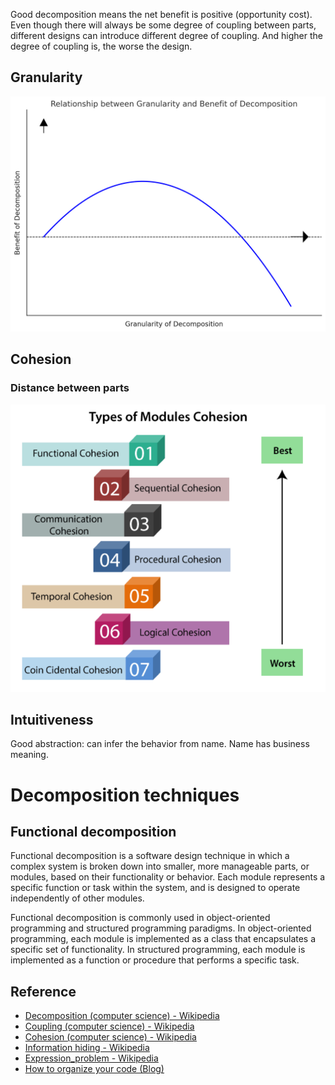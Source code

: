 Good decomposition means the net benefit is positive (opportunity cost). Even though there will always be some degree of coupling between parts, different designs can introduce different degree of coupling. And higher the degree of coupling is, the worse the design.

## Granularity

<img src="./images/Granularity of Decomposition.png" width="600">

## Cohesion

### Distance between parts

<img src="./images/Decomposition - Cohesion - Types.png" width="600">

## Intuitiveness

Good abstraction: can infer the behavior from name.
Name has business meaning.

# Decomposition techniques

## Functional decomposition

Functional decomposition is a software design technique in which a complex system is broken down into smaller, more manageable parts, or modules, based on their functionality or behavior. Each module represents a specific function or task within the system, and is designed to operate independently of other modules.

Functional decomposition is commonly used in object-oriented programming and structured programming paradigms. In object-oriented programming, each module is implemented as a class that encapsulates a specific set of functionality. In structured programming, each module is implemented as a function or procedure that performs a specific task.


## Reference

- [Decomposition (computer science) - Wikipedia](<https://en.wikipedia.org/wiki/Decomposition_(computer_science)>)
- [Coupling (computer science) - Wikipedia](<https://en.wikipedia.org/wiki/Coupling_(computer_programming)>)
- [Cohesion (computer science) - Wikipedia](<https://en.wikipedia.org/wiki/Cohesion_(computer_science)>)
- [Information hiding - Wikipedia](https://en.wikipedia.org/wiki/Information_hiding)
- [Expression_problem - Wikipedia](https://en.wikipedia.org/wiki/Expression_problem)
- [How to organize your code (Blog)](https://kislayverma.com/programming/how-to-organize-your-code)
